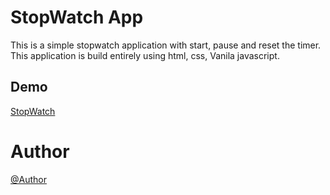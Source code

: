 # StopWatch App

This is a simple stopwatch application with start, pause and reset the timer. This application is build entirely using html, css, Vanila javascript.

## Demo
[StopWatch](https://gentle-zuccutto-18ce1a.netlify.app/)

# Author
 [@Author](https://github.com/aniket-kumar-30/StopWatch/tree/develop)